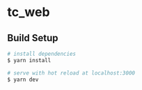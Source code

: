 # tc_web

## Build Setup

```bash
# install dependencies
$ yarn install

# serve with hot reload at localhost:3000
$ yarn dev
```

